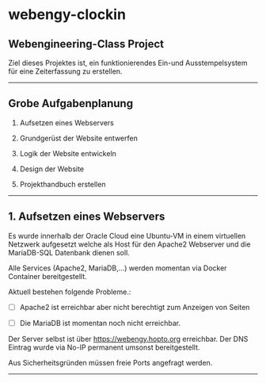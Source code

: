 # webengy-clockin

## Webengineering-Class Project

Ziel dieses Projektes ist, ein funktionierendes Ein-und Ausstempelsystem für eine Zeiterfassung zu erstellen.

---

## Grobe Aufgabenplanung

1. Aufsetzen eines Webservers
  
2. Grundgerüst der Website entwerfen
  
3. Logik der Website entwickeln
  
4. Design der Website
  
5. Projekthandbuch erstellen
  

---

## 1. Aufsetzen eines Webservers

Es wurde innerhalb der Oracle Cloud eine Ubuntu-VM in einem virtuellen Netzwerk aufgesetzt welche als Host für den Apache2 Webserver und die MariaDB-SQL Datenbank dienen soll.

Alle Services (Apache2, MariaDB,...) werden momentan via Docker Container bereitgestellt.

Aktuell bestehen folgende Probleme.:

- [ ] Apache2 ist erreichbar aber nicht berechtigt zum Anzeigen von Seiten
  
- [ ] Die MariaDB ist momentan noch nicht erreichbar.
  

Der Server selbst ist über https://webengy.hopto.org erreichbar. Der DNS Eintrag wurde via No-IP permanent umsonst bereitgestellt.

Aus Sicherheitsgründen müssen freie Ports angefragt werden.

---
